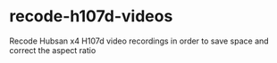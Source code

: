 recode-h107d-videos
===================

Recode Hubsan x4 H107d video recordings in order to save space and correct the aspect ratio
